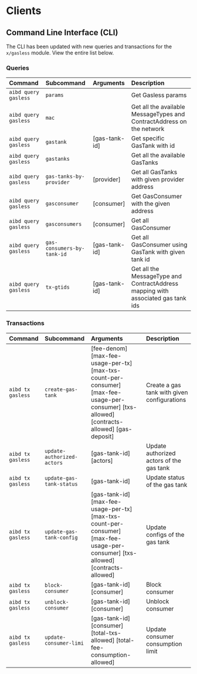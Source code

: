 <!--
order: 4
-->

# Clients

## Command Line Interface (CLI)

The CLI has been updated with new queries and transactions for the `x/gasless` module. View the entire list below.

### Queries

| Command              | Subcommand                 | Arguments     | Description                                                                      |
| :------------------- | :------------------------- | :------------ | :------------------------------------------------------------------------------- |
| `aibd query gasless` | `params`                   |               | Get Gasless params                                                               |
| `aibd query gasless` | `mac`                      |               | Get all the available MessageTypes and ContractAddress on the network            |
| `aibd query gasless` | `gastank`                  | [gas-tank-id] | Get specific GasTank with id                                                     |
| `aibd query gasless` | `gastanks`                 |               | Get all the available GasTanks                                                   |
| `aibd query gasless` | `gas-tanks-by-provider`    | [provider]    | Get all GasTanks with given provider address                                     |
| `aibd query gasless` | `gasconsumer`              | [consumer]    | Get GasConsumer with the given address                                           |
| `aibd query gasless` | `gasconsumers`             | [consumer]    | Get all GasConsumer                                                              |
| `aibd query gasless` | `gas-consumers-by-tank-id` | [gas-tank-id] | Get all GasConsumer using GasTank with given tank id                             |
| `aibd query gasless` | `tx-gtids`                 | [gas-tank-id] | Get all the MessageType and ContractAddress mapping with associated gas tank ids |

### Transactions

| Command           | Subcommand                 | Arguments                                                                                                                                    | Description                                 |
| :---------------- | :------------------------- | :------------------------------------------------------------------------------------------------------------------------------------------- | :------------------------------------------ |
| `aibd tx gasless` | `create-gas-tank`          | [fee-denom] [max-fee-usage-per-tx] [max-txs-count-per-consumer] [max-fee-usage-per-consumer] [txs-allowed] [contracts-allowed] [gas-deposit] | Create a gas tank with given configurations |
| `aibd tx gasless` | `update-authorized-actors` | [gas-tank-id] [actors]                                                                                                                       | Update authorized actors of the gas tank    |
| `aibd tx gasless` | `update-gas-tank-status`   | [gas-tank-id]                                                                                                                                | Update status of the gas tank               |
| `aibd tx gasless` | `update-gas-tank-config`   | [gas-tank-id] [max-fee-usage-per-tx] [max-txs-count-per-consumer] [max-fee-usage-per-consumer] [txs-allowed] [contracts-allowed]             | Update configs of the gas tank              |
| `aibd tx gasless` | `block-consumer`           | [gas-tank-id] [consumer]                                                                                                                     | Block consumer                              |
| `aibd tx gasless` | `unblock-consumer`         | [gas-tank-id] [consumer]                                                                                                                     | Unblock consumer                            |
| `aibd tx gasless` | `update-consumer-limi`     | [gas-tank-id] [consumer] [total-txs-allowed] [total-fee-consumption-allowed]                                                                 | Update consumer consumption limit           |
